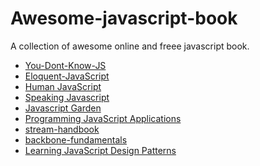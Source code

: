 Awesome-javascript-book
=======================

A collection of awesome online and freee javascript book.

* [You-Dont-Know-JS](https://github.com/getify/You-Dont-Know-JS)
* [Eloquent-JavaScript](http://eloquentjavascript.net/)
* [Human JavaScript](http://read.humanjavascript.com/ch01-introduction.html)
* [Speaking Javascript](http://speakingjs.com/es5/index.html)
* [Javascript Garden](http://bonsaiden.github.io/JavaScript-Garden/zh/)
* [Programming JavaScript Applications](http://chimera.labs.oreilly.com/books/1234000000262/index.html)
* [stream-handbook](https://github.com/substack/stream-handbook)
* [backbone-fundamentals](https://github.com/addyosmani/backbone-fundamentals)
* [Learning JavaScript Design Patterns](http://addyosmani.com/resources/essentialjsdesignpatterns/book/)
